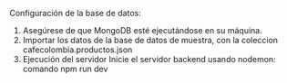 Configuración de la base de datos: 
1. Asegúrese de que MongoDB esté ejecutándose en su máquina.
2. Importar los datos de la base de datos de muestra, con la coleccion cafecolombia.productos.json
3. Ejecución del servidor
Inicie el servidor backend usando nodemon:
comando npm run dev
